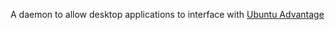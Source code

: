 A daemon to allow desktop applications to interface with [Ubuntu Advantage](https://github.com/canonical/ubuntu-advantage-client)

